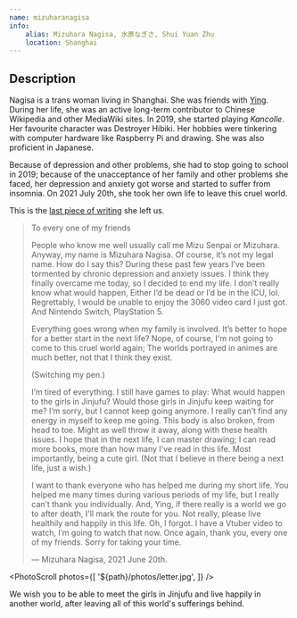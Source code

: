 ```yaml
---
name: mizuharanagisa
info:
    alias: Mizuhara Nagisa, 水原なぎさ, Shui Yuan Zhu
    location: Shanghai
---
```


## Description

Nagisa is a trans woman living in Shanghai.
She was friends with [Ying](https://www.one-among.us/profile/Uekawakuyuurei/).
During her life, she was an active long-term contributor to Chinese Wikipedia and other MediaWiki sites.
In 2019, she started playing *Kancolle*.
Her favourite character was Destroyer Hibiki.
Her hobbies were tinkering with computer hardware like Raspberry Pi and drawing.
She was also proficient in Japanese.

Because of depression and other problems, she had to stop going to school in 2019;
because of the unacceptance of her family and other problems she faced, her depression and anxiety got worse and started to suffer from insomnia.
On 2021 July 20th, she took her own life to leave this cruel world.

This is the [last piece of writing](https://pbs.twimg.com/media/E6odBBBVIAAM-Zt?format=jpg&name=4096x4096) she left us.

> To every one of my friends
>
> People who know me well usually call me Mizu Senpai or Mizuhara. Anyway, my name is Mizuhara Nagisa.
> Of course, it’s not my legal name.
> How do I say this?
> During these past few years I’ve been tormented by chronic depression and anxiety issues.
> I think they finally overcame me today,
> so I decided to end my life.
> I don’t really know what would happen,
> Either I’d be dead or I’d be in the ICU, lol.
> Regrettably, I would be unable to enjoy the 3060 video card I just got.
> And Nintendo Switch, PlayStation 5.
>
> Everything goes wrong when my family is involved.
> It’s better to hope for a better start in the next life?
> Nope, of course, I'm not going to come to this cruel world again;
> The worlds portrayed in animes are much better, not that I think they exist.
>
> (Switching my pen.)
>
> I’m tired of everything.
> I still have games to play:
> What would happen to the girls in Jinjufu?
> Would those girls in Jinjufu keep waiting for me?
> I’m sorry, but I cannot keep going anymore.
> I really can’t find any energy in myself to keep me going.
> This body is also broken, from head to toe.
> Might as well throw it away, along with these health issues.
> I hope that in the next life,
> I can master drawing;
> I can read more books, more than how many I’ve read in this life.
> Most importantly, being a cute girl.
> (Not that I believe in there being a next life, just a wish.)
>
> I want to thank everyone who has helped me during my short life.
> You helped me many times during various periods of my life,
> but I really can’t thank you individually.
> And, Ying, if there really is a world we go to after death,
> I'll mark the route for you.
> Not really, please live healthily and happily in this life.
> Oh, I forgot.
> I have a Vtuber video to watch, I’m going to watch that now.
> Once again, thank you, every one of my friends.
> Sorry for taking your time.
>
> — Mizuhara Nagisa, 2021 June 20th.

<PhotoScroll photos={[
    '${path}/photos/letter.jpg',
]} />

We wish you to be able to meet the girls in Jinjufu and live happily in another world,
after leaving all of this world's sufferings behind.
